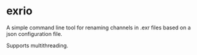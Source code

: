 # exrio

A simple command line tool for renaming channels in .exr files based on a json configuration file.

Supports multithreading.
